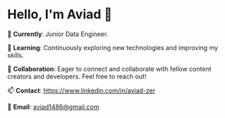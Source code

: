 # Hello, I'm Aviad 👋

🚀 **Currently**: Junior Data Engineer.

🌱 **Learning**: Continuously exploring new technologies and improving my skills.

👯 **Collaboration**: Eager to connect and collaborate with fellow content creators and developers. Feel free to reach out!

📫 **Contact**: https://www.linkedin.com/in/aviad-zer

📧 **Email**: aviad1486@gmail.com

